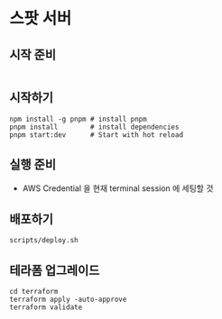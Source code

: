 # 스팟 서버

## 시작 준비

```shell

```

## 시작하기

```shell
npm install -g pnpm # install pnpm
pnpm install        # install dependencies
pnpm start:dev      # Start with hot reload
```

## 실행 준비

- AWS Credential 을 현재 terminal session 에 세팅할 것

## 배포하기

```shell
scripts/deploy.sh
```

## 테라폼 업그레이드

```shell
cd terraform
terraform apply -auto-approve
terraform validate

```
